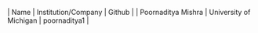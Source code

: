 | Name | Institution/Company | Github |
| Poornaditya Mishra | University of Michigan | poornaditya1 |
